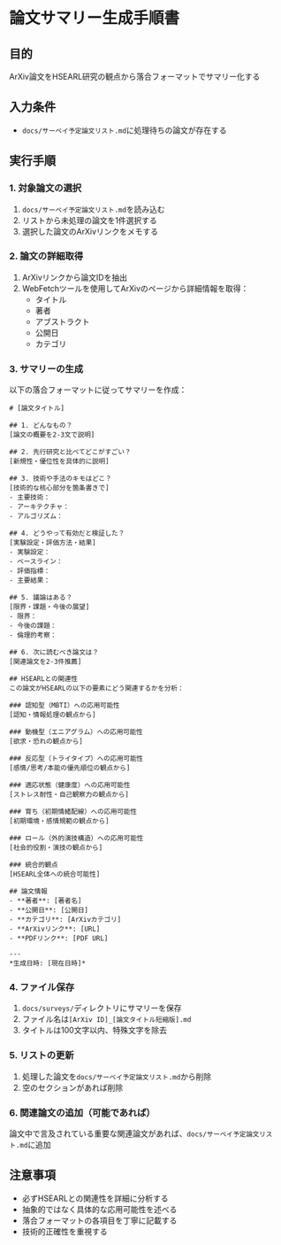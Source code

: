 # 論文サマリー生成手順書

## 目的
ArXiv論文をHSEARL研究の観点から落合フォーマットでサマリー化する

## 入力条件
- `docs/サーベイ予定論文リスト.md`に処理待ちの論文が存在する

## 実行手順

### 1. 対象論文の選択
1. `docs/サーベイ予定論文リスト.md`を読み込む
2. リストから未処理の論文を1件選択する
3. 選択した論文のArXivリンクをメモする

### 2. 論文の詳細取得
1. ArXivリンクから論文IDを抽出
2. WebFetchツールを使用してArXivのページから詳細情報を取得：
   - タイトル
   - 著者
   - アブストラクト
   - 公開日
   - カテゴリ

### 3. サマリーの生成
以下の落合フォーマットに従ってサマリーを作成：

```
# [論文タイトル]

## 1. どんなもの？
[論文の概要を2-3文で説明]

## 2. 先行研究と比べてどこがすごい？
[新規性・優位性を具体的に説明]

## 3. 技術や手法のキモはどこ？
[技術的な核心部分を箇条書きで]
- 主要技術：
- アーキテクチャ：
- アルゴリズム：

## 4. どうやって有効だと検証した？
[実験設定・評価方法・結果]
- 実験設定：
- ベースライン：
- 評価指標：
- 主要結果：

## 5. 議論はある？
[限界・課題・今後の展望]
- 限界：
- 今後の課題：
- 倫理的考察：

## 6. 次に読むべき論文は？
[関連論文を2-3件推薦]

## HSEARLとの関連性
この論文がHSEARLの以下の要素にどう関連するかを分析：

### 認知型（MBTI）への応用可能性
[認知・情報処理の観点から]

### 動機型（エニアグラム）への応用可能性
[欲求・恐れの観点から]

### 反応型（トライタイプ）への応用可能性
[感情/思考/本能の優先順位の観点から]

### 適応状態（健康度）への応用可能性
[ストレス耐性・自己観察力の観点から]

### 育ち（初期情緒配線）への応用可能性
[初期環境・感情規範の観点から]

### ロール（外的演技構造）への応用可能性
[社会的役割・演技の観点から]

### 統合的観点
[HSEARL全体への統合可能性]

## 論文情報
- **著者**: [著者名]
- **公開日**: [公開日]
- **カテゴリ**: [ArXivカテゴリ]
- **ArXivリンク**: [URL]
- **PDFリンク**: [PDF URL]

---
*生成日時: [現在日時]*
```

### 4. ファイル保存
1. `docs/surveys/`ディレクトリにサマリーを保存
2. ファイル名は`[ArXiv ID]_[論文タイトル短縮版].md`
3. タイトルは100文字以内、特殊文字を除去

### 5. リストの更新
1. 処理した論文を`docs/サーベイ予定論文リスト.md`から削除
2. 空のセクションがあれば削除

### 6. 関連論文の追加（可能であれば）
論文中で言及されている重要な関連論文があれば、`docs/サーベイ予定論文リスト.md`に追加

## 注意事項
- 必ずHSEARLとの関連性を詳細に分析する
- 抽象的ではなく具体的な応用可能性を述べる
- 落合フォーマットの各項目を丁寧に記載する
- 技術的正確性を重視する